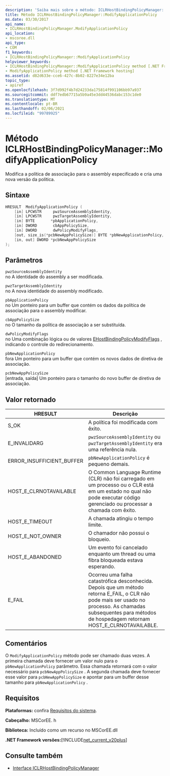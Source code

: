 ```yaml
---
description: 'Saiba mais sobre o método: ICLRHostBindingPolicyManager:: ModifyApplicationPolicy'
title: Método ICLRHostBindingPolicyManager::ModifyApplicationPolicy
ms.date: 03/30/2017
api_name:
- ICLRHostBindingPolicyManager.ModifyApplicationPolicy
api_location:
- mscoree.dll
api_type:
- COM
f1_keywords:
- ICLRHostBindingPolicyManager::ModifyApplicationPolicy
helpviewer_keywords:
- ICLRHostBindingPolicyManager::ModifyApplicationPolicy method [.NET Framework hosting]
- ModifyApplicationPolicy method [.NET Framework hosting]
ms.assetid: d82d633e-cce6-427c-8b02-8227e34e12ba
topic_type:
- apiref
ms.openlocfilehash: 3f7d992f4b7d24233da175814f991106bb97a937
ms.sourcegitcommit: ddf7edb67715a5b9a45e3dd44536dabc153c1de0
ms.translationtype: MT
ms.contentlocale: pt-BR
ms.lasthandoff: 02/06/2021
ms.locfileid: "99789925"
---
```

# <a name="iclrhostbindingpolicymanagermodifyapplicationpolicy-method"></a>Método ICLRHostBindingPolicyManager::ModifyApplicationPolicy

Modifica a política de associação para o assembly especificado e cria uma nova versão da política.  
  
## <a name="syntax"></a>Sintaxe  
  
```cpp  
HRESULT  ModifyApplicationPolicy (  
    [in] LPCWSTR     pwzSourceAssemblyIdentity,
    [in] LPCWSTR     pwzTargetAssemblyIdentity,  
    [in] BYTE       *pbApplicationPolicy,  
    [in] DWORD       cbAppPolicySize,  
    [in] DWORD       dwPolicyModifyFlags,  
    [out, size_is(*pcbNewAppPolicySize)] BYTE *pbNewApplicationPolicy,
    [in, out] DWORD *pcbNewAppPolicySize  
);  
```  
  
## <a name="parameters"></a>Parâmetros  

 `pwzSourceAssemblyIdentity`  
 no A identidade do assembly a ser modificada.  
  
 `pwzTargetAssemblyIdentity`  
 no A nova identidade do assembly modificado.  
  
 `pbApplicationPolicy`  
 no Um ponteiro para um buffer que contém os dados da política de associação para o assembly modificar.  
  
 `cbAppPolicySize`  
 no O tamanho da política de associação a ser substituída.  
  
 `dwPolicyModifyFlags`  
 no Uma combinação lógica ou de valores [EHostBindingPolicyModifyFlags](ehostbindingpolicymodifyflags-enumeration.md) , indicando o controle do redirecionamento.  
  
 `pbNewApplicationPolicy`  
 fora Um ponteiro para um buffer que contém os novos dados de diretiva de associação.  
  
 `pcbNewAppPolicySize`  
 [entrada, saída] Um ponteiro para o tamanho do novo buffer de diretiva de associação.  
  
## <a name="return-value"></a>Valor retornado  
  
|HRESULT|Descrição|  
|-------------|-----------------|  
|S_OK|A política foi modificada com êxito.|  
|E_INVALIDARG|`pwzSourceAssemblyIdentity` ou `pwzTargetAssemblyIdentity` era uma referência nula.|  
|ERROR_INSUFFICIENT_BUFFER|`pbNewApplicationPolicy` é pequeno demais.|  
|HOST_E_CLRNOTAVAILABLE|O Common Language Runtime (CLR) não foi carregado em um processo ou o CLR está em um estado no qual não pode executar código gerenciado ou processar a chamada com êxito.|  
|HOST_E_TIMEOUT|A chamada atingiu o tempo limite.|  
|HOST_E_NOT_OWNER|O chamador não possui o bloqueio.|  
|HOST_E_ABANDONED|Um evento foi cancelado enquanto um thread ou uma fibra bloqueada estava esperando.|  
|E_FAIL|Ocorreu uma falha catastrófica desconhecida. Depois que um método retorna E_FAIL, o CLR não pode mais ser usado no processo. As chamadas subsequentes para métodos de hospedagem retornam HOST_E_CLRNOTAVAILABLE.|  
  
## <a name="remarks"></a>Comentários  

 O `ModifyApplicationPolicy` método pode ser chamado duas vezes. A primeira chamada deve fornecer um valor nulo para o `pbNewApplicationPolicy` parâmetro. Essa chamada retornará com o valor necessário para `pcbNewAppPolicySize` . A segunda chamada deve fornecer esse valor para `pcbNewAppPolicySize` e apontar para um buffer desse tamanho para `pbNewApplicationPolicy` .  
  
## <a name="requirements"></a>Requisitos  

 **Plataformas:** confira [Requisitos do sistema](../../get-started/system-requirements.md).  
  
 **Cabeçalho:** MSCorEE. h  
  
 **Biblioteca:** Incluído como um recurso no MSCorEE.dll  
  
 **.NET Framework versões:**[!INCLUDE[net_current_v20plus](../../../../includes/net-current-v20plus-md.md)]  
  
## <a name="see-also"></a>Consulte também

- [Interface ICLRHostBindingPolicyManager](iclrhostbindingpolicymanager-interface.md)
